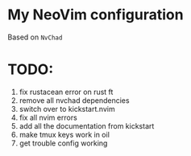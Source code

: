 # My NeoVim configuration
Based on `NvChad`
# TODO:
1. fix rustacean error on rust ft
2. remove all nvchad dependencies
3. switch over to kickstart.nvim
4. fix all nvim errors
5. add all the documentation from kickstart
8. make tmux keys work in oil
10. get trouble config working
